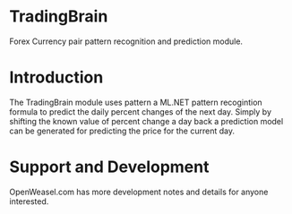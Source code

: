 # TradingBrain
Forex Currency pair pattern recognition and prediction module.
# Introduction
The TradingBrain module uses pattern a ML.NET pattern recogintion formula to predict the daily percent changes of the next day.
Simply by shifting the known value of percent change a day back a prediction model can be generated for predicting the price for the current day.
# Support and Development
OpenWeasel.com has more development notes and details for anyone interested.
